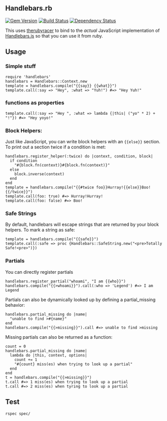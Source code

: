 ## Handlebars.rb

[![Gem Version](https://badge.fury.io/rb/handlebars.png)](http://badge.fury.io/rb/handlebars)
[![Build Status](https://travis-ci.org/cowboyd/handlebars.rb.png?branch=master)](https://travis-ci.org/cowboyd/handlebars.rb)
[![Dependency Status](https://gemnasium.com/cowboyd/handlebars.rb.png)](https://gemnasium.com/cowboyd/handlebars.rb)


This uses [therubyracer][1] to bind to the _actual_ JavaScript implementation of
[Handlebars.js][2] so that you can use it from ruby.

## Usage

### Simple stuff

    require 'handlebars'
    handlebars = Handlebars::Context.new
    template = handlebars.compile("{{say}} {{what}}")
    template.call(:say => "Hey", :what => "Yuh!") #=> "Hey Yuh!"

### functions as properties

    template.call(:say => "Hey ", :what => lambda {|this| ("yo" * 2) + "!"}) #=> "Hey yoyo!"

### Block Helpers:

Just like JavaScript, you can write block helpers with an `{{else}}` section. To print
out a section twice if a condition is met:

    handlebars.register_helper(:twice) do |context, condition, block|
      if condition
        "#{block.fn(context)}#{block.fn(context)}"
      else
        block.inverse(context)
      end
    end
    template = handlebars.compile("{{#twice foo}}Hurray!{{else}}Boo!{{/twice}}")
    template.call(foo: true) #=> Hurray!Hurray!
    template.call(foo: false) #=> Boo!

### Safe Strings

By default, handlebars will escape strings that are returned by your block helpers. To
mark a string as safe:

    template = handlebars.compile("{{safe}}")
    template.call(:safe => proc {Handlebars::SafeString.new("<pre>Totally Safe!<pre>")})

### Partials

You can directly register partials

    handlebars.register_partial("whoami", "I am {{who}}")
    handlebars.compile("{{>whoami}}").call(:who => 'Legend') #=> I am Legend

Partials can also be dynamically looked up by defining a partial_missing behavior:

    handlebars.partial_missing do |name|
      "unable to find >#{name}"
    end
    handlebars.compile("{{>missing}}").call #=> unable to find >missing

Missing partials can also be returned as a function:

    count = 0
    handlebars.partial_missing do |name|
      lambda do |this, context, options|
        count += 1
        "#{count} miss(es) when trying to look up a partial"
      end
    end
    t = handlebars.compile("{{>missing}}")
    t.call #=> 1 miss(es) when trying to look up a partial
    t.call #=> 2 miss(es) when tyring to look up a partial

## Test

    rspec spec/


[1]: http://github.com/cowboyd/therubyracer "The Ruby Racer"
[2]: http://github.com/wycats/handlebars.js "Handlebars JavaScript templating library"
